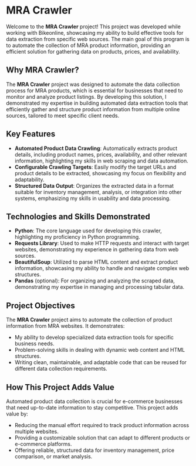 # MRA Crawler

Welcome to the **MRA Crawler** project! This project was developed while working with Bikeonline, showcasing my ability to build effective tools for data extraction from specific web sources. The main goal of this program is to automate the collection of MRA product information, providing an efficient solution for gathering data on products, prices, and availability.

## Why MRA Crawler?
The **MRA Crawler** project was designed to automate the data collection process for MRA products, which is essential for businesses that need to monitor and analyze product listings. By developing this solution, I demonstrated my expertise in building automated data extraction tools that efficiently gather and structure product information from multiple online sources, tailored to meet specific client needs.

## Key Features
- **Automated Product Data Crawling**: Automatically extracts product details, including product names, prices, availability, and other relevant information, highlighting my skills in web scraping and data automation.
- **Configurable Crawling Targets**: Easily modify the target URLs and product details to be extracted, showcasing my focus on flexibility and adaptability.
- **Structured Data Output**: Organizes the extracted data in a format suitable for inventory management, analysis, or integration into other systems, emphasizing my skills in usability and data processing.

## Technologies and Skills Demonstrated
- **Python**: The core language used for developing this crawler, highlighting my proficiency in Python programming.
- **Requests Library**: Used to make HTTP requests and interact with target websites, demonstrating my experience in gathering data from web sources.
- **BeautifulSoup**: Utilized to parse HTML content and extract product information, showcasing my ability to handle and navigate complex web structures.
- **Pandas** (optional): For organizing and analyzing the scraped data, demonstrating my expertise in managing and processing tabular data.

## Project Objectives
The **MRA Crawler** project aims to automate the collection of product information from MRA websites. It demonstrates:
- My ability to develop specialized data extraction tools for specific business needs.
- Problem-solving skills in dealing with dynamic web content and HTML structures.
- Writing clean, maintainable, and adaptable code that can be reused for different data collection requirements.

## How This Project Adds Value
Automated product data collection is crucial for e-commerce businesses that need up-to-date information to stay competitive. This project adds value by:
- Reducing the manual effort required to track product information across multiple websites.
- Providing a customizable solution that can adapt to different products or e-commerce platforms.
- Offering reliable, structured data for inventory management, price comparison, or market analysis.
